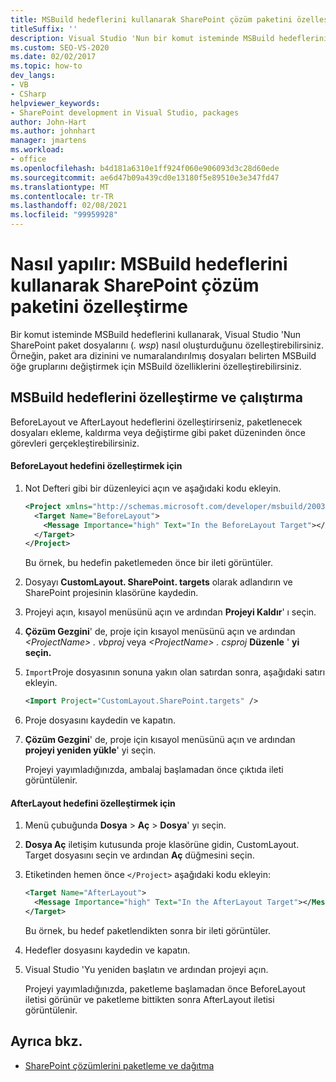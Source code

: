 ```yaml
---
title: MSBuild hedeflerini kullanarak SharePoint çözüm paketini özelleştirme
titleSuffix: ''
description: Visual Studio 'Nun bir komut isteminde MSBuild hedeflerini kullanarak SharePoint çözüm paketi dosyalarını (. wsp) nasıl oluşturduğunu özelleştirin.
ms.custom: SEO-VS-2020
ms.date: 02/02/2017
ms.topic: how-to
dev_langs:
- VB
- CSharp
helpviewer_keywords:
- SharePoint development in Visual Studio, packages
author: John-Hart
ms.author: johnhart
manager: jmartens
ms.workload:
- office
ms.openlocfilehash: b4d181a6310e1ff924f060e906093d3c28d60ede
ms.sourcegitcommit: ae6d47b09a439cd0e13180f5e89510e3e347fd47
ms.translationtype: MT
ms.contentlocale: tr-TR
ms.lasthandoff: 02/08/2021
ms.locfileid: "99959928"
---
```

# <a name="how-to-customize-a-sharepoint-solution-package-by-using-msbuild-targets"></a>Nasıl yapılır: MSBuild hedeflerini kullanarak SharePoint çözüm paketini özelleştirme
  Bir komut isteminde MSBuild hedeflerini kullanarak, Visual Studio 'Nun SharePoint paket dosyalarını (*. wsp*) nasıl oluşturduğunu özelleştirebilirsiniz. Örneğin, paket ara dizinini ve numaralandırılmış dosyaları belirten MSBuild öğe gruplarını değiştirmek için MSBuild özelliklerini özelleştirebilirsiniz.

## <a name="customize-and-run-msbuild-targets"></a>MSBuild hedeflerini özelleştirme ve çalıştırma
 BeforeLayout ve AfterLayout hedeflerini özelleştirirseniz, paketlenecek dosyaları ekleme, kaldırma veya değiştirme gibi paket düzeninden önce görevleri gerçekleştirebilirsiniz.

#### <a name="to-customize-the-beforelayout-target"></a>BeforeLayout hedefini özelleştirmek için

1. Not Defteri gibi bir düzenleyici açın ve aşağıdaki kodu ekleyin.

   ```xml
   <Project xmlns="http://schemas.microsoft.com/developer/msbuild/2003">
     <Target Name="BeforeLayout">
       <Message Importance="high" Text="In the BeforeLayout Target"></Message>
     </Target>
   </Project>
   ```

    Bu örnek, bu hedefin paketlemeden önce bir ileti görüntüler.

2. Dosyayı **CustomLayout. SharePoint. targets** olarak adlandırın ve SharePoint projesinin klasörüne kaydedin.

3. Projeyi açın, kısayol menüsünü açın ve ardından **Projeyi Kaldır**' ı seçin.

4. **Çözüm Gezgini**' de, proje için kısayol menüsünü açın ve ardından *\<ProjectName> . vbproj* veya *\<ProjectName> . csproj* **Düzenle** ' **yi seçin.**

5. `Import`Proje dosyasının sonuna yakın olan satırdan sonra, aşağıdaki satırı ekleyin.

   ```xml
   <Import Project="CustomLayout.SharePoint.targets" />
   ```

6. Proje dosyasını kaydedin ve kapatın.

7. **Çözüm Gezgini**' de, proje için kısayol menüsünü açın ve ardından **projeyi yeniden yükle**' yi seçin.

   Projeyi yayımladığınızda, ambalaj başlamadan önce çıktıda ileti görüntülenir.

#### <a name="to-customize-the-afterlayout-target"></a>AfterLayout hedefini özelleştirmek için

1. Menü çubuğunda **Dosya**  >  **Aç**  >  **Dosya**' yı seçin.

2. **Dosya Aç** iletişim kutusunda proje klasörüne gidin, CustomLayout. Target dosyasını seçin ve ardından **Aç** düğmesini seçin.

3. Etiketinden hemen önce `</Project>` aşağıdaki kodu ekleyin:

   ```xml
   <Target Name="AfterLayout">
     <Message Importance="high" Text="In the AfterLayout Target"></Message>
   </Target>
   ```

    Bu örnek, bu hedef paketlendikten sonra bir ileti görüntüler.

4. Hedefler dosyasını kaydedin ve kapatın.

5. Visual Studio 'Yu yeniden başlatın ve ardından projeyi açın.

   Projeyi yayımladığınızda, paketleme başlamadan önce BeforeLayout iletisi görünür ve paketleme bittikten sonra AfterLayout iletisi görüntülenir.

## <a name="see-also"></a>Ayrıca bkz.
- [SharePoint çözümlerini paketleme ve dağıtma](../sharepoint/packaging-and-deploying-sharepoint-solutions.md)
